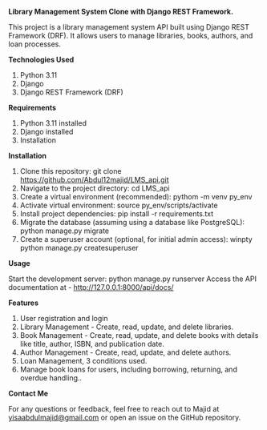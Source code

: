 **Library Management System Clone with Django REST Framework.**

This project is a library management system API built using Django REST Framework (DRF). It allows users to manage libraries, books, authors, and loan processes.

**Technologies Used**

1. Python 3.11
2. Django
3. Django REST Framework (DRF)

**Requirements**

1. Python 3.11 installed
2. Django installed
3. Installation

**Installation**

1. Clone this repository: git clone https://github.com/Abdul12majid/LMS_api.git
2. Navigate to the project directory: cd LMS_api
3. Create a virtual environment (recommended): pythom -m venv py_env
4. Activate virtual environment: source py_env/scripts/activate
5. Install project dependencies: pip install -r requirements.txt
6. Migrate the database (assuming using a database like PostgreSQL): python manage.py migrate
7. Create a superuser account (optional, for initial admin access): winpty python manage.py createsuperuser

   
**Usage**

Start the development server: python manage.py runserver
Access the API documentation at - http://127.0.0.1:8000/api/docs/


**Features**

1. User registration and login
2. Library Management - Create, read, update, and delete libraries.
3. Book Management - Create, read, update, and delete books with details like title, author, ISBN, and publication date.
4. Author Management - Create, read, update, and delete authors.
5. Loan Management, 3 conditions used.
6. Manage book loans for users, including borrowing, returning, and overdue handling..

**Contact Me**

For any questions or feedback, feel free to reach out to Majid at yisaabdulmajid@gmail.com or open an issue on the GitHub repository.
